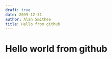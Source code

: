```yaml
---
draft: true
date: 2099-12-31
author: Alan Smithee
title: Hello from github
---
```


# Hello world from github

